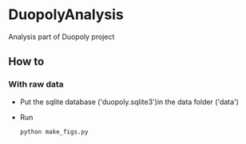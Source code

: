 # DuopolyAnalysis
Analysis part of Duopoly project


## How to 

### With raw data

* Put the sqlite database ('duopoly.sqlite3')in the data folder ('data')
* Run 
    
    ``` 
    python make_figs.py
    ```
    